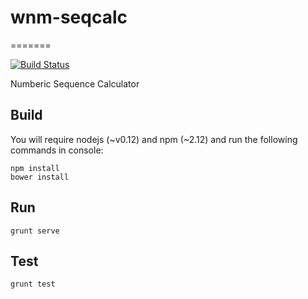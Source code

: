 # wnm-seqcalc
=======

[![Build Status](https://travis-ci.org/khchanel/wnm-seqcalc.svg?branch=master)](https://travis-ci.org/khchanel/wnm-seqcalc)

Numberic Sequence Calculator


## Build
You will require nodejs (~v0.12) and npm (~2.12) and run the following commands in console:
```
npm install
bower install
```

## Run
```
grunt serve
```

## Test
```
grunt test
```

